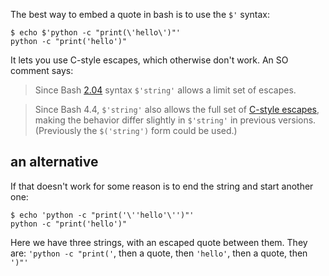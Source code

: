 The best way to embed a quote in bash is to use the `$'` syntax:

```
$ echo $'python -c "print(\'hello\')"'
python -c "print('hello')"
```

It lets you use C-style escapes, which otherwise don't work. An SO comment says:

> Since Bash [2.04](http://wiki.bash-hackers.org/scripting/bashchanges) syntax `$'string'` allows a limit set of escapes.

> Since Bash 4.4, `$'string'` also allows the full set of [C-style escapes](https://en.wikipedia.org/wiki/Escape_sequences_in_C#Table_of_escape_sequences), making the behavior differ slightly in `$'string'` in previous versions. (Previously the `$('string')` form could be used.)

## an alternative

If that doesn't work for some reason is to end the string and start another one:

```
$ echo 'python -c "print('\''hello'\'')"'
python -c "print('hello')"
```

Here we have three strings, with an escaped quote between them. They are: `'python -c "print('`, then a quote, then `'hello'`, then a quote, then `')"'`

